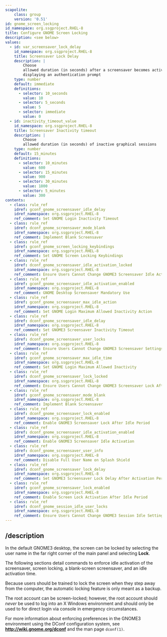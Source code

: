 ```yaml
---
scapolite:
    class: group
    version: '0.51'
id: gnome_screen_locking
id_namespace: org.ssgproject.RHEL-8
title: Configure GNOME Screen Locking
description: <see below>
values:
  - id: var_screensaver_lock_delay
    id_namespace: org.ssgproject.RHEL-8
    title: Screensaver Lock Delay
    description: |
        Choose
        allowed duration (in seconds) after a screensaver becomes active before
        displaying an authentication prompt
    type: number
    default: immediate
    definitions:
      - selector: 10_seconds
        value: 10
      - selector: 5_seconds
        value: 5
      - selector: immediate
        value: 0
  - id: inactivity_timeout_value
    id_namespace: org.ssgproject.RHEL-8
    title: Screensaver Inactivity timeout
    description: |
        Choose
        allowed duration (in seconds) of inactive graphical sessions
    type: number
    default: 15_minutes
    definitions:
      - selector: 10_minutes
        value: 600
      - selector: 15_minutes
        value: 900
      - selector: 30_minutes
        value: 1800
      - selector: 5_minutes
        value: 300
contents:
  - class: rule_ref
    idref: gconf_gnome_screensaver_idle_delay
    idref_namespace: org.ssgproject.RHEL-8
    ref_comment: Set GNOME Login Inactivity Timeout
  - class: rule_ref
    idref: dconf_gnome_screensaver_mode_blank
    idref_namespace: org.ssgproject.RHEL-8
    ref_comment: Implement Blank Screensaver
  - class: rule_ref
    idref: gconf_gnome_screen_locking_keybindings
    idref_namespace: org.ssgproject.RHEL-8
    ref_comment: Set GNOME Screen Locking Keybindings
  - class: rule_ref
    idref: dconf_gnome_screensaver_idle_activation_locked
    idref_namespace: org.ssgproject.RHEL-8
    ref_comment: Ensure Users Cannot Change GNOME3 Screensaver Idle Activati ...
  - class: rule_ref
    idref: gconf_gnome_screensaver_idle_activation_enabled
    idref_namespace: org.ssgproject.RHEL-8
    ref_comment: GNOME Desktop Screensaver Mandatory Use
  - class: rule_ref
    idref: gconf_gnome_screensaver_max_idle_action
    idref_namespace: org.ssgproject.RHEL-8
    ref_comment: Set GNOME Login Maximum Allowed Inactivity Action
  - class: rule_ref
    idref: dconf_gnome_screensaver_idle_delay
    idref_namespace: org.ssgproject.RHEL-8
    ref_comment: Set GNOME3 Screensaver Inactivity Timeout
  - class: rule_ref
    idref: dconf_gnome_screensaver_user_locks
    idref_namespace: org.ssgproject.RHEL-8
    ref_comment: Ensure Users Cannot Change GNOME3 Screensaver Settings
  - class: rule_ref
    idref: gconf_gnome_screensaver_max_idle_time
    idref_namespace: org.ssgproject.RHEL-8
    ref_comment: Set GNOME Login Maximum Allowed Inactivity
  - class: rule_ref
    idref: dconf_gnome_screensaver_lock_locked
    idref_namespace: org.ssgproject.RHEL-8
    ref_comment: Ensure Users Cannot Change GNOME3 Screensaver Lock After Id ...
  - class: rule_ref
    idref: gconf_gnome_screensaver_mode_blank
    idref_namespace: org.ssgproject.RHEL-8
    ref_comment: Implement Blank Screensaver
  - class: rule_ref
    idref: dconf_gnome_screensaver_lock_enabled
    idref_namespace: org.ssgproject.RHEL-8
    ref_comment: Enable GNOME3 Screensaver Lock After Idle Period
  - class: rule_ref
    idref: dconf_gnome_screensaver_idle_activation_enabled
    idref_namespace: org.ssgproject.RHEL-8
    ref_comment: Enable GNOME3 Screensaver Idle Activation
  - class: rule_ref
    idref: dconf_gnome_screensaver_user_info
    idref_namespace: org.ssgproject.RHEL-8
    ref_comment: Disable Full User Name on Splash Shield
  - class: rule_ref
    idref: dconf_gnome_screensaver_lock_delay
    idref_namespace: org.ssgproject.RHEL-8
    ref_comment: Set GNOME3 Screensaver Lock Delay After Activation Period
  - class: rule_ref
    idref: gconf_gnome_screensaver_lock_enabled
    idref_namespace: org.ssgproject.RHEL-8
    ref_comment: Enable Screen Lock Activation After Idle Period
  - class: rule_ref
    idref: dconf_gnome_session_idle_user_locks
    idref_namespace: org.ssgproject.RHEL-8
    ref_comment: Ensure Users Cannot Change GNOME3 Session Idle Settings
---
```



## /description

In the default GNOME3 desktop, the screen can be locked by selecting the
user name in the far right corner of the main panel and selecting
**Lock**.  
  
The following sections detail commands to enforce idle activation of the
screensaver, screen locking, a blank-screen screensaver, and an idle
activation time.  
  
Because users should be trained to lock the screen when they step away
from the computer, the automatic locking feature is only meant as a
backup.  
  
The root account can be screen-locked; however, the root account should
*never* be used to log into an X Windows environment and should only be
used to for direct login via console in emergency circumstances.  
  
For more information about enforcing preferences in the GNOME3
environment using the DConf configuration system, see
**<http://wiki.gnome.org/dconf>** and the man page `dconf(1)`.
